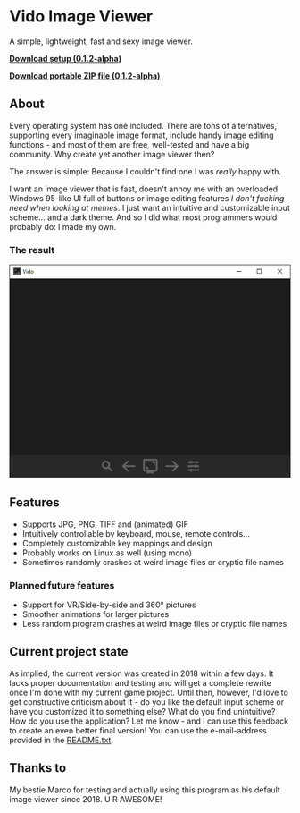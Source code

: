 # Vido Image Viewer
A simple, lightweight, fast and sexy image viewer.

[**Download setup (0.1.2-alpha)**](https://github.com/bauermaximilian/Vido/releases/download/0.1.2-alpha/VidoSetup.exe)

[**Download portable ZIP file (0.1.2-alpha)**](https://github.com/bauermaximilian/Vido/releases/download/0.1.2-alpha/VidoPortable.zip)

## About
Every operating system has one included. There are tons of alternatives, supporting every imaginable image format, include handy image editing functions - and most of them are free, well-tested and have a big community. Why create yet another image viewer then?

The answer is simple: Because I couldn't find one I was *really* happy with.

I want an image viewer that is fast, doesn't annoy me with an overloaded Windows 95-like UI full of buttons or image editing features *I don't fucking need when looking at memes*. I just want an intuitive and customizable input scheme... and a dark theme. And so I did what most programmers would probably do: I made my own.

### The result
![alt text](./media/screenshot.png "Screenshot of Vido")

## Features
- Supports JPG, PNG, TIFF and (animated) GIF
- Intuitively controllable by keyboard, mouse, remote controls...
- Completely customizable key mappings and design
- Probably works on Linux as well (using mono)
- Sometimes randomly crashes at weird image files or cryptic file names

### Planned future features
- Support for VR/Side-by-side and 360° pictures
- Smoother animations for larger pictures
- Less random program crashes at weird image files or cryptic file names

## Current project state
As implied, the current version was created in 2018 within a few days. It lacks proper documentation and testing and will get a complete rewrite once I'm done with my current game project. Until then, however, I'd love to get constructive criticism about it - do you like the default input scheme or have you customized it to something else? What do you find unintuitive? How do you use the application? Let me know - and I can use this feedback to create an even better final version! You can use the e-mail-address provided in the [README.txt](./Vido/README.txt).

## Thanks to
My bestie Marco for testing and actually using this program as his default image viewer since 2018. U R AWESOME!
